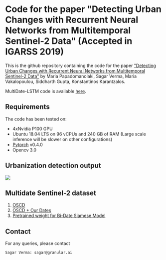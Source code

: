 # Code for the paper "Detecting Urban Changes with Recurrent Neural Networks from Multitemporal Sentinel-2 Data" (Accepted in IGARSS 2019)

This is the github repository containing the code for the paper ["Detecting Urban Changes with Recurrent Neural Networks from Multitemporal Sentinel-2 Data"](https://sagarverma.github.io/others/CD_IGARSS_2019.pdf) by Maria Papadomanolaki, Sagar Verma, Maria Vakalopoulou, Siddharth Gupta, Konstantinos Karantzalos.

MultiDate-LSTM code is available [here](https://github.com/mpapadomanolaki/UNetLSTM.git).

## Requirements
The code has been tested on:

- 4xNvidia P100 GPU
- Ubuntu 18.04 LTS on 96 vCPUs and 240 GB of RAM (Large scale inference will be slower on other configurations)
- [Pytorch](https://pytorch.org/) v0.4.0
- Opencv 3.0


## Urbanization detection output
<img src="https://sagarverma.github.io/others/CD_IGARSS_2019.png">

## Multidate Sentinel-2 dataset

1. [OSCD](https://rcdaudt.github.io/oscd/)
2. [OSCD + Our Dates](https://drive.google.com/file/d/1sCr1jetH5zKLf0c-vlITX0UZXsQVQaeY/view?usp=sharing)
3. [Pretrained weight for Bi-Date Siamese Model](https://drive.google.com/file/d/1z4-NIKY0ICnn2KmaMUVwll41A9kz8bVX/view?usp=sharing)


## Contact
For any queries, please contact
```
Sagar Verma: sagar@granular.ai
```
